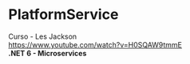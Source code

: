 # PlatformService
Curso - Les Jackson<br>
https://www.youtube.com/watch?v=H0SQAW9tmmE<br>
<b>.NET 6 - Microservices</b>
